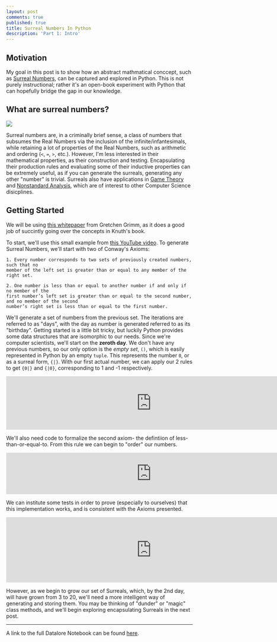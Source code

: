 ```yaml
---
layout: post
comments: true
published: true
title: Surreal Numbers In Python
description: 'Part 1: Intro'
---
```

## Motivation

My goal in this post is to show how an abstract mathmatical conccept, such as [Surreal Numbers](https://en.wikipedia.org/wiki/Surreal_number), can be captured and explored in Python. This is not purely instructional; rather it's an open-book experiment with Python that can hopefully bridge the gap in our knowledge.

## What are surreal numbers?

![]({{site.baseurl}}/https://upload.wikimedia.org/wikipedia/commons/thumb/4/49/Surreal_number_tree.svg/800px-Surreal_number_tree.svg.png)

Surreal numbers are, in a criminally brief sense, a class of numbers that subsumes the Real Numbers via the inclusion of the infinite/infantesimals, while retaining a lot of properties of the Real Numbers, such as arithmetic and ordering (`<`, `=`, `>`, etc.). However, I'm less interested in their mathematical properties, as their construction and testing. Encapsulating their production rules and evaluating some of their inductive properties can be extremely useful, as if you can generate the surreals, generating any other "number" is trivial. Surreals also have applications in [Game Theory](https://en.wikipedia.org/wiki/Combinatorial_game_theory) and [Nonstandard Analysis](https://en.wikipedia.org/wiki/Nonstandard_analysis), which are of interest to other Computer Science disicplines. 

## Getting Started


We will be using [this whitepaper](https://www.whitman.edu/documents/Academics/Mathematics/Grimm.pdf) from Gretchen Grimm, as it does a good job of succintly going over the concepts in Knuth's book.

To start, we'll use this small example from [this YouTube video](https://www.youtube.com/watch?v=OWnm79mEiCY). To generate Surreal Numbers, we'll start with two of Conway's Axioms:

```
1. Every number corresponds to two sets of previously created numbers, such that no
member of the left set is greater than or equal to any member of the right set.
```

```
2. One number is less than or equal to another number if and only if no member of the
first number’s left set is greater than or equal to the second number, and no member of the second
number’s right set is less than or equal to the first number.
```

We'll generate a set of numbers from the previous set. The iterations are referred to as "days", with the day as number is generated referred to as its "birthday". Getting started is a little bit tricky, but luckily Python provides some data structures that are isomorphic to our needs. Since we're computer scientists, we'll start on the **zeroth day**. We don't have any previous numbers, so our only option is the *empty set*, `()`, which is easily represented in Python by an empty `tuple`. This represents the number `0`, or as a surreal form, `{|}`. With our first actual number, we can apply our 2 rules to get `{0|}` and `{|0}`, corresponding to 1 and -1 respectively. 

<iframe width="784" height="144" src="https://datalore.jetbrains.com/view/embed/y0irTQxpwjtJraOPVB5Kuf/2?height=144" frameborder="0"></iframe>

We'll also need code to formalize the second axiom- the defintiion of less-than-or-equal-to. From this rule we can begin to "order" our numbers.

<iframe width="784" height="112" src="https://datalore.jetbrains.com/view/embed/y0irTQxpwjtJraOPVB5Kuf/3?height=112" frameborder="0"></iframe>

We can institute some tests in order to prove (especially to ourselves) that this implementation works, and is consistent with the Axioms presented.

<iframe width="784" height="176" src="https://datalore.jetbrains.com/view/embed/y0irTQxpwjtJraOPVB5Kuf/4?height=176" frameborder="0"></iframe>

However, as we begin to grow our set of Surreals, which, by the 2nd day, will have grown from 3 to 20, we'll need a more intelligent way of generating and storing them. You may be thinking of "dunder" or "magic" class methods, and we'll begin exploring encapsulating Surreals in the next post.

---

A link to the full Datalore Notebook can be found [here](https://datalore.jetbrains.com/view/notebook/y0irTQxpwjtJraOPVB5Kuf).
